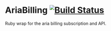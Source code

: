 # AriaBilling [![Build Status](https://secure.travis-ci.org/jpemberthy/aria_billing.png)](http://travis-ci.org/jpemberthy/aria_billing)

Ruby wrap for the aria billing subscription and API.
